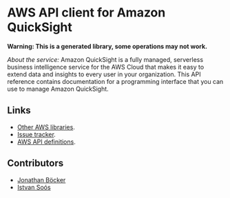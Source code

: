 # AWS API client for Amazon QuickSight

**Warning: This is a generated library, some operations may not work.**

*About the service:*
Amazon QuickSight is a fully managed, serverless business intelligence
service for the AWS Cloud that makes it easy to extend data and insights to
every user in your organization. This API reference contains documentation
for a programming interface that you can use to manage Amazon QuickSight.

## Links

- [Other AWS libraries](https://github.com/agilord/aws_client/tree/master/generated).
- [Issue tracker](https://github.com/agilord/aws_client/issues).
- [AWS API definitions](https://github.com/aws/aws-sdk-js/tree/master/apis).

## Contributors

- [Jonathan Böcker](https://github.com/Schwusch)
- [Istvan Soós](https://github.com/isoos)

